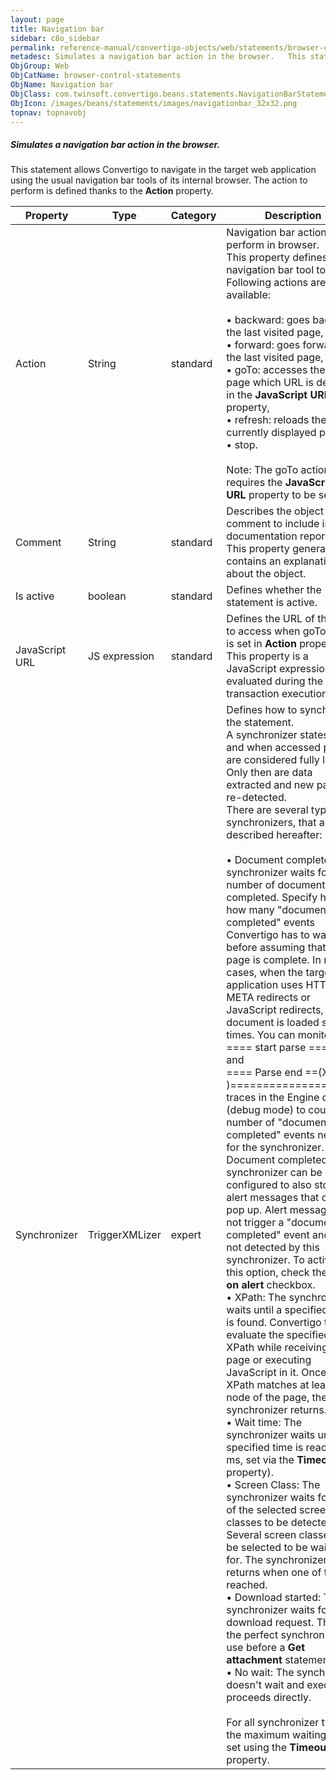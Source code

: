 ```yaml
---
layout: page
title: Navigation bar
sidebar: c8o_sidebar
permalink: reference-manual/convertigo-objects/web/statements/browser-control-statements/navigation-bar/
metadesc: Simulates a navigation bar action in the browser.   This statement allows Convertigo to navigate in the target web application using the usual navigat
ObjGroup: Web
ObjCatName: browser-control-statements
ObjName: Navigation bar
ObjClass: com.twinsoft.convertigo.beans.statements.NavigationBarStatement
ObjIcon: /images/beans/statements/images/navigationbar_32x32.png
topnav: topnavobj
---
```

##### Simulates a navigation bar action in the browser. 

This statement allows Convertigo to navigate in the target web application using the usual navigation bar tools of its internal browser. The action to perform is defined thanks to the <b>Action</b> property.

Property | Type | Category | Description
--- | --- | --- | ---
Action | String | standard | Navigation bar action to perform in browser.<br/>This property defines the navigation bar tool to use. Following actions are available: <br/><br/>• <span class="computer">backward</span>: goes back to the last visited page, <br/>• <span class="computer">forward</span>: goes forward to the last visited page, <br/>• <span class="computer">goTo</span>: accesses the web page which URL is defined in the <b>JavaScript URL</b> property, <br/>• <span class="computer">refresh</span>: reloads the currently displayed page, <br/>• <span class="computer">stop</span>.<br/><br/><span class="orangetwinsoft">Note:</span> The <span class="computer">goTo</span> action requires the <b>JavaScript URL</b> property to be set.
Comment | String | standard | Describes the object comment to include in the documentation report.<br/>This property generally contains an explanation about the object.
Is active | boolean | standard | Defines whether the statement is active.
JavaScript URL | JS expression | standard | Defines the URL of the page to access when <span class="computer">goTo</span> action is set in <b>Action</b> property.<br/>This property is a JavaScript expression evaluated during the transaction execution.
Synchronizer | TriggerXMLizer | expert | Defines how to synchronize the statement.<br/>A synchronizer states how and when accessed pages are considered fully loaded. Only then are data extracted and new pages re-detected.<br/>There are several types of synchronizers, that are described hereafter:<br/><br/>• <span class="computer">Document completed</span>: The synchronizer waits for a number of documents to be completed. Specify here how many "document completed" events Convertigo has to wait for before assuming that the page is complete. In many cases, when the target application uses HTTP META redirects or JavaScript redirects, the document is loaded several times. You can monitor <br/><span class="computer">==== start parse ======</span><br/>and<br/><span class="computer">==== Parse end ==(XXXms )====================</span><br/>traces in the Engine console (debug mode) to count the number of "document completed" events needed for the synchronizer. The <span class="computer">Document completed</span> synchronizer can be configured to also stop on alert messages that could pop up. Alert messages do not trigger a "document completed" event and are not detected by this synchronizer. To activate this option, check the <b>Stop on alert</b> checkbox. <br/>• <span class="computer">XPath</span>: The synchronizer waits until a specified XPath is found. Convertigo tries to evaluate the specified XPath while receiving a web page or executing JavaScript in it. Once the XPath matches at least one node of the page, the synchronizer returns. <br/>• <span class="computer">Wait time</span>: The synchronizer waits until a specified time is reached (in ms, set via the <b>Timeout</b> property). <br/>• <span class="computer">Screen Class</span>: The synchronizer waits for one of the selected screen classes to be detected. Several screen classes can be selected to be waited for. The synchronizer returns when one of them is reached. <br/>• <span class="computer">Download started</span>: The synchronizer waits for a download request. This is the perfect synchronizer to use before a <b>Get attachment</b> statement. <br/>• <span class="computer">No wait</span>: The synchronizer doesn't wait and execution proceeds directly. <br/><br/>For all synchronizer types, the maximum waiting time is set using the <b>Timeout</b> property.
